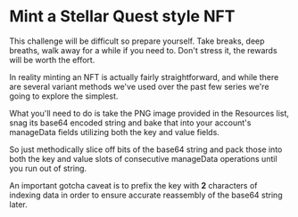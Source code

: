 # Mint a Stellar Quest style NFT

This challenge will be difficult so prepare yourself. Take breaks, deep breaths, walk away for a while if you need to. Don't stress it, the rewards will be worth the effort.

In reality minting an NFT is actually fairly straightforward, and while there are several variant methods we've used over the past few series we're going to explore the simplest.

What you'll need to do is take the PNG image provided in the Resources list, snag its base64 encoded string and bake that into your account's manageData fields utilizing both the key and value fields.

So just methodically slice off bits of the base64 string and pack those into both the key and value slots of consecutive manageData operations until you run out of string.

An important gotcha caveat is to prefix the key with **2** characters of indexing data in order to ensure accurate reassembly of the base64 string later.
